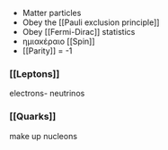 - Matter particles
- Obey the [[Pauli exclusion principle]]
- Obey [[Fermi-Dirac]] statistics
- ημιακέραιο [[Spin]]
-  [[Parity]] = -1


### [[Leptons]]
electrons- neutrinos
### [[Quarks]]
make up nucleons
